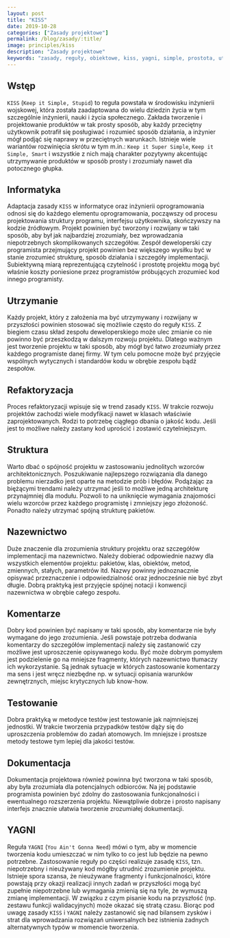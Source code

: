 ```yaml
---
layout: post
title: "KISS"
date: 2019-10-28
categories: ["Zasady projektowe"]
permalink: /blog/zasady/:title/
image: principles/kiss
description: "Zasady projektowe"
keywords: "zasady, reguły, obiektowe, kiss, yagni, simple, prostota, utrzymanie, refaktor, struktura, nazewnictwo, testowanie, dokumentacja, principle, rules, android, programowanie, programming"
---
```


## Wstęp
`KISS` (`Keep it Simple, Stupid`) to reguła powstała w środowisku inżynierii wojskowej, która została zaadaptowana do wielu dziedzin życia w tym szczególnie inżynierii, nauki i życia społecznego. Zakłada tworzenie i projektowanie produktów w tak prosty sposób, aby każdy przeciętny użytkownik potrafił się posługiwać i rozumieć sposób działania, a inżynier mógł podjąć się naprawy w przeciętnych warunkach. Istnieje wiele wariantów rozwinięcia skrótu w tym m.in.: `Keep it Super Simple`, `Keep it Simple, Smart` i wszystkie z nich mają charakter pozytywny akcentując utrzymywanie produktów w sposób prosty i zrozumiały nawet dla potocznego głupka.

## Informatyka
Adaptacja zasady `KISS` w informatyce oraz inżynierii oprogramowania odnosi się do każdego elementu oprogramowania, począwszy od procesu projektowania struktury programu, interfejsu użytkownika, skończywszy na kodzie źródłowym. Projekt powinien być tworzony i rozwijany w taki sposób, aby był jak najbardziej zrozumiały, bez wprowadzania niepotrzebnych skomplikowanych szczegółów. Zespół deweloperski czy programista przejmujący projekt powinien bez większego wysiłku być w stanie zrozumieć strukturę, sposób działania i szczegóły implementacji. Subiektywną miarą reprezentującą czytelność i prostotę projektu mogą być właśnie koszty poniesione przez programistów próbujących zrozumieć kod innego programisty.

## Utrzymanie
Każdy projekt, który z założenia ma być utrzymywany i rozwijany w przyszłości powinien stosować się możliwie często do reguły `KISS`. Z biegiem czasu skład zespołu deweloperskiego może ulec zmianie co nie powinno być przeszkodzą w dalszym rozwoju projektu. Dlatego ważnym jest tworzenie projektu w taki sposób, aby mógł być łatwo zrozumiały przez każdego programiste danej firmy. W tym celu pomocne może być przyjęcie wspólnych wytycznych i standardów kodu w obrębie zespołu bądź zespołów.

## Refaktoryzacja
Proces refaktoryzacji wpisuje się w trend zasady `KISS`. W trakcie rozwoju projektów zachodzi wiele modyfikacji nawet w klasach właściwie zaprojektowanych. Rodzi to potrzebę ciągłego dbania o jakość kodu. Jeśli jest to możliwe należy zastany kod uprościć i zostawić czytelniejszym.

## Struktura
Warto dbać o spójność projektu w zastosowaniu jednolitych wzorców architektonicznych. Poszukiwanie najlepszego rozwiązania dla danego problemu nierzadko jest oparte na metodzie prób i błędów. Podążając za biężącymi trendami należy utrzymać jeśli to możliwe jedną architekturę przynajmniej dla modułu. Pozwoli to na uniknięcie wymagania znajomości wielu wzorców przez każdego programistę i zmniejszy jego złożoność. Ponadto należy utrzymać spójną strukturę pakietów. 

## Nazewnictwo
Duże znaczenie dla zrozumienia struktury projektu oraz szczegółów implementacji ma nazewnictwo. Należy dobierać odpowiednie nazwy dla wszystkich elementów projektu: pakietów, klas, obiektów, metod, zmiennych, stałych, parametrów itd. Nazwy powinny jednoznacznie opisywać przeznaczenie i odpowiedzialność oraz jednocześnie nie być zbyt długie. Dobrą praktyką jest przyjęcie spójnej notacji i konwencji nazewnictwa w obrębie całego zespołu.

## Komentarze
Dobry kod powinien być napisany w taki sposób, aby komentarze nie były wymagane do jego zrozumienia. Jeśli powstaje potrzeba dodwania komentarzy do szczegółów implementacji należy się zastanowić czy możliwe jest uproszczenie opisywanego kodu. Być może dobrym pomysłem jest podzielenie go na mniejsze fragmenty, których nazewnictwo tłumaczy ich wykorzystanie. Są jednak sytuacje w których zastosowanie komentarzy ma sens i jest wręcz niezbędne np. w sytuacji opisania warunków zewnętrznych, miejsc krytycznych lub know-how.

## Testowanie
Dobra praktyką w metodyce testów jest testowanie jak najmniejszej jednostki. W trakcie tworzenia przypadków testów dąży się do uproszczenia problemów do zadań atomowych. Im mniejsze i prostsze metody testowe tym lepiej dla jakości testów. 

## Dokumentacja
Dokumentacja projektowa również powinna być tworzona w taki sposób, aby była zrozumiała dla potencjalnych odbiorców. Na jej podstawie programista powinien być zdolny do zastosowania funkcjonalności i ewentualnego rozszerzenia projektu. Niewątpliwie dobrze i prosto napisany interfejs znacznie ułatwia tworzenie zrozumiałej dokumentacji.

## YAGNI
Reguła `YAGNI` (`You Ain't Gonna Need`) mówi o tym, aby w momencie tworzenia kodu umieszczać w nim tylko to co jest lub będzie na pewno potrzebne. Zastosowanie reguły po części realizuje zasadę `KISS`, tzn. niepotrzebny i nieużywany kod mógłby utrudnić zrozumienie projektu. Istnieje spora szansa, że nieużywane fragmenty i funkcjonalności, które powstają przy okazji realizacji innych zadań w przyszłości mogą być zupełnie niepotrzebne lub wymagania zmienią się na tyle, że wymuszą zmianę implementacji. W związku z czym pisanie kodu na przyszłość (np. zestawu funkcji walidacyjnych) może okazać się stratą czasu. Biorąc pod uwagę zasady `KISS` i `YAGNI` należy zastanowić się nad bilansem zysków i strat dla wprowadzania rozwiązań uniwersalnych bez istnienia żadnych alternatywnych typów w momencie tworzenia.